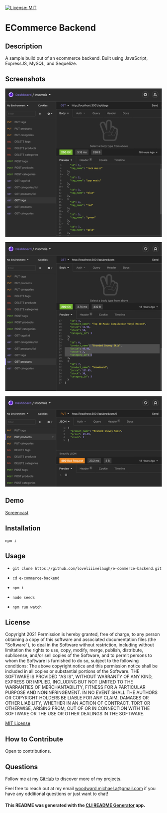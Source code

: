 [![License: MIT](https://img.shields.io/badge/License-MIT-yellow.svg)](https://opensource.org/licenses/MIT)

# ECommerce Backend

## Description

A sample build out of an ecommerce backend. Built using JavaScript, ExpressJS, MySQL, and Sequelize.

## Screenshots

![Sceenshot](/assets/images/screenshot1.png)

![Sceenshot](/assets/images/screenshot2.png)

![Sceenshot](/assets/images/screenshot3.png)
## Demo

[Screencast](https://photos.app.goo.gl/nM3arihF8vAwTVk88)
## Installation

`npm i`

## Usage

* `git clone https://github.com/loveliiivelaugh/e-commerce-backend.git`

* `cd e-commerce-backend`

* `npm i`

* `node seeds`

* `npm run watch`

## License

Copyright 2021
Permission is hereby granted, free of charge, to any person obtaining a copy of this software and associated documentation files (the "Software"), to deal in the Software without restriction, including without limitation the rights to use, copy, modify, merge, publish, distribute, sublicense, and/or sell copies of the Software, and to permit persons to whom the Software is furnished to do so, subject to the following conditions:
The above copyright notice and this permission notice shall be included in all copies or substantial portions of the Software.
THE SOFTWARE IS PROVIDED "AS IS", WITHOUT WARRANTY OF ANY KIND, EXPRESS OR IMPLIED, INCLUDING BUT NOT LIMITED TO THE WARRANTIES OF MERCHANTABILITY, FITNESS FOR A PARTICULAR PURPOSE AND NONINFRINGEMENT. IN NO EVENT SHALL THE AUTHORS OR COPYRIGHT HOLDERS BE LIABLE FOR ANY CLAIM, DAMAGES OR OTHER LIABILITY, WHETHER IN AN ACTION OF CONTRACT, TORT OR OTHERWISE, ARISING FROM, OUT OF OR IN CONNECTION WITH THE SOFTWARE OR THE USE OR OTHER DEALINGS IN THE SOFTWARE.

[MIT License](https://www.mit.edu/~amini/LICENSE.md)

## How to Contribute

Open to contributions.

## Questions

Follow me at my [GitHub](https://github.com/loveliiivelaugh) to discover more of my projects.

Feel free to reach out at my email [woodward.michael.a@gmail.com](woodward.michael.a@gmail.com) if you have any odditional questions or just want to chat!

#### This README was generated with the [CLI README Generator](https://github.com/loveliiivelaugh/nu-hw9-cli-readme-generator) app.